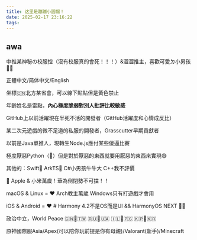 ```yaml
---
title: 这里是蹦蹦小圆帽！
date: 2025-02-17 23:16:22
tags:
---
```


## awa

中推某神秘の校服控（沒有校服真的會死！！！）&澀澀推主，喜歡可愛ㄉ小男孩🏳️‍🌈

正體中文/简体中文/English

坐標🇨🇳北方某省會，可以線下貼貼但是黃色禁止

年齡姓名是雷點，**內心極度脆弱對別人批評比較敏感**

GitHub上以前活躍現在半死不活的開發者（GitHub活躍度和心情成反比）

某二次元遊戲的微不足道的私服的開發者，Grasscutter早期貢獻者

以前是Java單推人，現轉生Node.js應付某些傻逼比賽

極度厭惡Python（💩）但是對於厭惡的東西就要用厭惡的東西來實現😅

其他的：Swift🎉 ArkTS💩 C#小男孩牛牛大 C++我不評價

 Apple & 小米萬歲！華為倒閉勢不可擋！！

macOS & Linux = ❤️ Arch教主萬歲 Windows只有打遊戲才會用

iOS & Android = ❤️ # Harmony 4.2不是OS而是UI && HarmonyOS NEXT 🐶💩

政治中立，World Peace 🇨🇳🤝🇹🇼 🇷🇺🤝🇺🇦 🇮🇱🤝🇵🇸 🇰🇵🤝🇰🇷

原神國際服Asia/Apex(可以陪你玩前提是你有母親)/Valorant(新手)/Minecraft
